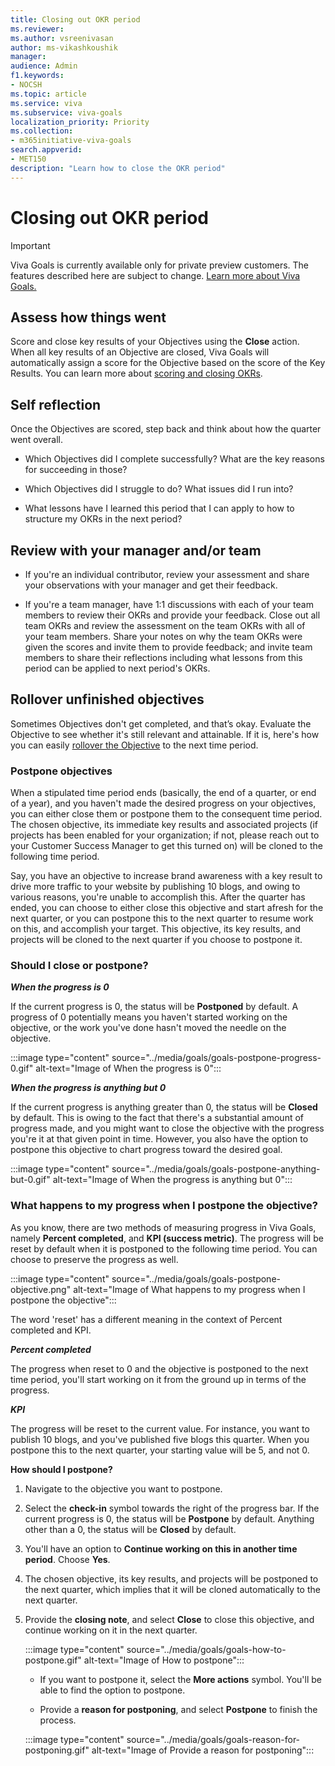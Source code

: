 ```yaml
---
title: Closing out OKR period
ms.reviewer: 
ms.author: vsreenivasan
author: ms-vikashkoushik
manager: 
audience: Admin
f1.keywords:
- NOCSH
ms.topic: article
ms.service: viva
ms.subservice: viva-goals
localization_priority: Priority
ms.collection:  
- m365initiative-viva-goals  
search.appverid:
- MET150
description: "Learn how to close the OKR period"
---
```


# Closing out OKR period

> [!IMPORTANT]
> Viva Goals is currently available only for private preview customers. The features described here are subject to change. [Learn more about Viva Goals.](https://go.microsoft.com/fwlink/?linkid=2189933)


## Assess how things went

Score and close key results of your Objectives using the **Close** action. When all key results of an Objective are closed, Viva Goals will automatically assign a score for the Objective based on the score of the Key Results. You can learn more about [scoring and closing OKRs](scoring-and-closing-OKRs.md). 

## Self reflection 

Once the Objectives are scored, step back and think about how the quarter went overall. 

- Which Objectives did I complete successfully? What are the key reasons for succeeding in those?

- Which Objectives did I struggle to do? What issues did I run into?

- What lessons have I learned this period that I can apply to how to structure my OKRs in the next period?

## Review with your manager and/or team

- If you're an individual contributor, review your assessment and share your observations with your manager and get their feedback. 

- If you're a team manager, have 1:1 discussions with each of your team members to review their OKRs and provide your feedback. Close out all team OKRs and review the assessment on the team OKRs with all of your team members. Share your notes on why the team OKRs were given the scores and invite them to provide feedback; and invite team members to share their reflections including what lessons from this period can be applied to next period's OKRs.

## Rollover unfinished objectives

Sometimes Objectives don't get completed, and that’s okay. Evaluate the Objective to see whether it's still relevant and attainable. If it is, here's how you can easily [rollover the Objective](cloning-objectives.md) to the next time period. 

### Postpone objectives 

When a stipulated time period ends (basically, the end of a quarter, or end of a year), and you haven't made the desired progress on your objectives, you can either close them or postpone them to the consequent time period. The chosen objective, its immediate key results and associated projects (if projects has been enabled for your organization; if not, please reach out to your Customer Success Manager to get this turned on) will be cloned to the following time period.

Say, you have an objective to increase brand awareness with a key result to drive more traffic to your website by publishing 10 blogs, and owing to various reasons, you're unable to accomplish this. After the quarter has ended, you can choose to either close this objective and start afresh for the next quarter, or you can postpone this to the next quarter to resume work on this, and accomplish your target. This objective, its key results, and projects will be cloned to the next quarter if you choose to postpone it.

### Should I close or postpone?

***When the progress is 0***

If the current progress is 0, the status will be **Postponed** by default. A progress of 0 potentially means you haven't started working on the objective, or the work you've done hasn't moved the needle on the objective.

:::image type="content" source="../media/goals/goals-postpone-progress-0.gif" alt-text="Image of When the progress is 0":::

***When the progress is anything but 0***

If the current progress is anything greater than 0, the status will be **Closed** by default. This is owing to the fact that there's a substantial amount of progress made, and you might want to close the objective with the progress you're it at that given point in time. However, you also have the option to postpone this objective to chart progress toward the desired goal.

:::image type="content" source="../media/goals/goals-postpone-anything-but-0.gif" alt-text="Image of When the progress is anything but 0":::

### What happens to my progress when I postpone the objective? 

As you know, there are two methods of measuring progress in Viva Goals, namely **Percent completed**, and **KPI (success metric)**. The progress will be reset by default when it is postponed to the following time period. You can choose to preserve the progress as well.

:::image type="content" source="../media/goals/goals-postpone-objective.png" alt-text="Image of What happens to my progress when I postpone the objective":::

The word 'reset' has a different meaning in the context of Percent completed and KPI.

***Percent completed***

The progress when reset to 0 and the objective is postponed to the next time period, you'll start working on it from the ground up in terms of the progress.

***KPI***

The progress will be reset to the current value. For instance, you want to publish 10 blogs, and you've published five blogs this quarter. When you postpone this to the next quarter, your starting value will be 5, and not 0.

**How should I postpone?**

1. Navigate to the objective you want to postpone.

2. Select the **check-in** symbol towards the right of the progress bar. If the current progress is 0, the status will be **Postpone** by default. Anything other than a 0, the status will be **Closed** by default.

3. You'll have an option to **Continue working on this in another time period**. Choose **Yes**.

4. The chosen objective, its key results, and projects will be postponed to the next quarter, which implies that it will be cloned automatically to the next quarter.

5. Provide the **closing note**, and select **Close** to close this objective, and continue working on it in the next quarter.

    :::image type="content" source="../media/goals/goals-how-to-postpone.gif" alt-text="Image of How to postpone":::
    - If you want to postpone it, select the **More actions** symbol. You'll be able to find the option to postpone.
    
    - Provide a **reason for postponing**, and select  **Postpone** to finish the process.

    :::image type="content" source="../media/goals/goals-reason-for-postponing.gif" alt-text="Image of Provide a reason for postponing":::